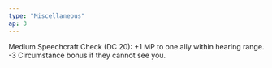 ```yaml
---
type: "Miscellaneous"
ap: 3
---
```


Medium Speechcraft Check (DC 20): +1 MP to one ally within hearing range. -3 Circumstance bonus if they cannot see you. 